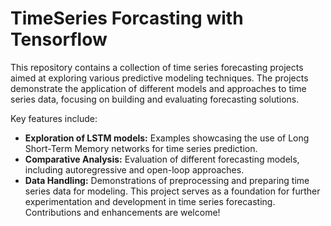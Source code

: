 # TimeSeries Forcasting with Tensorflow
This repository contains a collection of time series forecasting projects aimed at exploring various predictive modeling techniques. The projects demonstrate the application of different models and approaches to time series data, focusing on building and evaluating forecasting solutions.

Key features include:

- **Exploration of LSTM models:** Examples showcasing the use of Long Short-Term Memory networks for time series prediction.
- **Comparative Analysis:** Evaluation of different forecasting models, including autoregressive and open-loop approaches.
- **Data Handling:** Demonstrations of preprocessing and preparing time series data for modeling.
This project serves as a foundation for further experimentation and development in time series forecasting. Contributions and enhancements are welcome!

